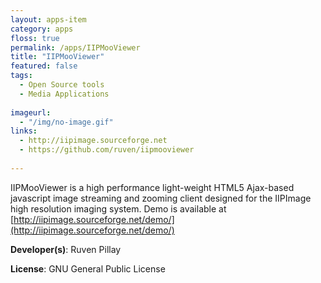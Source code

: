 ```yaml
---
layout: apps-item
category: apps
floss: true
permalink: /apps/IIPMooViewer
title: "IIPMooViewer"
featured: false
tags:
  - Open Source tools
  - Media Applications
 
imageurl:
  - "/img/no-image.gif"
links:
  - http://iipimage.sourceforge.net
  - https://github.com/ruven/iipmooviewer
 
---
```

IIPMooViewer is a high performance light-weight HTML5 Ajax-based javascript image streaming and zooming client designed for the IIPImage high resolution imaging system.
Demo is available at [http://iipimage.sourceforge.net/demo/](http://iipimage.sourceforge.net/demo/)

**Developer(s)**: Ruven Pillay

**License**: GNU General Public License



